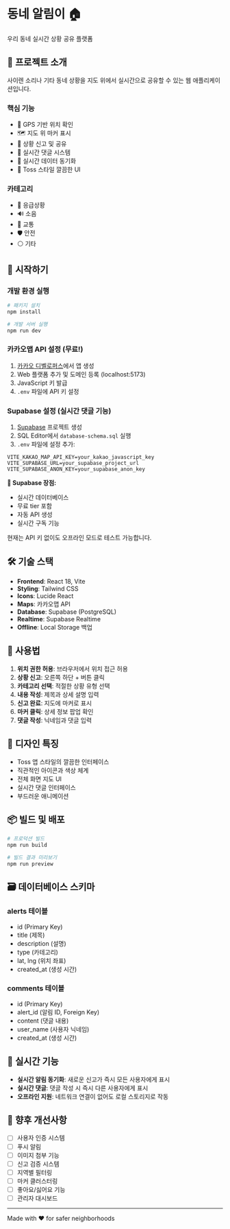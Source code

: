 # 동네 알림이 🏠

우리 동네 실시간 상황 공유 플랫폼

## 🎯 프로젝트 소개

사이렌 소리나 기타 동네 상황을 지도 위에서 실시간으로 공유할 수 있는 웹 애플리케이션입니다.

### 핵심 기능

- 📍 GPS 기반 위치 확인
- 🗺️ 지도 위 마커 표시
- 📝 상황 신고 및 공유
- 💬 실시간 댓글 시스템
- 🔄 실시간 데이터 동기화
- 🎨 Toss 스타일 깔끔한 UI

### 카테고리

- 🚨 응급상황
- 🔊 소음
- 🚗 교통
- 🛡️ 안전
- ⚪ 기타

## 🚀 시작하기

### 개발 환경 실행

```bash
# 패키지 설치
npm install

# 개발 서버 실행
npm run dev
```

### 카카오맵 API 설정 (무료!)

1. [카카오 디벨로퍼스](https://developers.kakao.com/)에서 앱 생성
2. Web 플랫폼 추가 및 도메인 등록 (localhost:5173)
3. JavaScript 키 발급
4. `.env` 파일에 API 키 설정

### Supabase 설정 (실시간 댓글 기능)

1. [Supabase](https://supabase.com/) 프로젝트 생성
2. SQL Editor에서 `database-schema.sql` 실행
3. `.env` 파일에 설정 추가:

```env
VITE_KAKAO_MAP_API_KEY=your_kakao_javascript_key
VITE_SUPABASE_URL=your_supabase_project_url
VITE_SUPABASE_ANON_KEY=your_supabase_anon_key
```

**🎉 Supabase 장점:**

- 실시간 데이터베이스
- 무료 tier 포함
- 자동 API 생성
- 실시간 구독 기능

현재는 API 키 없이도 오프라인 모드로 테스트 가능합니다.

## 🛠️ 기술 스택

- **Frontend**: React 18, Vite
- **Styling**: Tailwind CSS
- **Icons**: Lucide React
- **Maps**: 카카오맵 API
- **Database**: Supabase (PostgreSQL)
- **Realtime**: Supabase Realtime
- **Offline**: Local Storage 백업

## 📱 사용법

1. **위치 권한 허용**: 브라우저에서 위치 접근 허용
2. **상황 신고**: 오른쪽 하단 + 버튼 클릭
3. **카테고리 선택**: 적절한 상황 유형 선택
4. **내용 작성**: 제목과 상세 설명 입력
5. **신고 완료**: 지도에 마커로 표시
6. **마커 클릭**: 상세 정보 팝업 확인
7. **댓글 작성**: 닉네임과 댓글 입력

## 🎨 디자인 특징

- Toss 앱 스타일의 깔끔한 인터페이스
- 직관적인 아이콘과 색상 체계
- 전체 화면 지도 UI
- 실시간 댓글 인터페이스
- 부드러운 애니메이션

## 📦 빌드 및 배포

```bash
# 프로덕션 빌드
npm run build

# 빌드 결과 미리보기
npm run preview
```

## 🗃️ 데이터베이스 스키마

### alerts 테이블

- id (Primary Key)
- title (제목)
- description (설명)
- type (카테고리)
- lat, lng (위치 좌표)
- created_at (생성 시간)

### comments 테이블

- id (Primary Key)
- alert_id (알림 ID, Foreign Key)
- content (댓글 내용)
- user_name (사용자 닉네임)
- created_at (생성 시간)

## 🔄 실시간 기능

- **실시간 알림 동기화**: 새로운 신고가 즉시 모든 사용자에게 표시
- **실시간 댓글**: 댓글 작성 시 즉시 다른 사용자에게 표시
- **오프라인 지원**: 네트워크 연결이 없어도 로컬 스토리지로 작동

## 🤝 향후 개선사항

- [ ] 사용자 인증 시스템
- [ ] 푸시 알림
- [ ] 이미지 첨부 기능
- [ ] 신고 검증 시스템
- [ ] 지역별 필터링
- [ ] 마커 클러스터링
- [ ] 좋아요/싫어요 기능
- [ ] 관리자 대시보드

---

Made with ❤️ for safer neighborhoods

